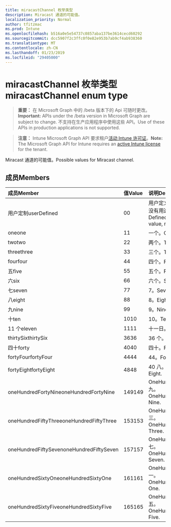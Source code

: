 ```yaml
---
title: miracastChannel 枚举类型
description: Miracast 通道的可能值。
localization_priority: Normal
author: tfitzmac
ms.prod: Intune
ms.openlocfilehash: b516a0e5e54737c0857aba137be3614cecd60292
ms.sourcegitcommit: dcc5907f2c3ffc0f0e82e953b7ab9cf4ab938360
ms.translationtype: MT
ms.contentlocale: zh-CN
ms.lasthandoff: 01/23/2019
ms.locfileid: "29405000"
---
```

# <a name="miracastchannel-enum-type"></a><span data-ttu-id="aece3-103">miracastChannel 枚举类型</span><span class="sxs-lookup"><span data-stu-id="aece3-103">miracastChannel enum type</span></span>

> <span data-ttu-id="aece3-104">**重要：** 在 Microsoft Graph 中的 /beta 版本下的 Api 可随时更改。</span><span class="sxs-lookup"><span data-stu-id="aece3-104">**Important:** APIs under the /beta version in Microsoft Graph are subject to change.</span></span> <span data-ttu-id="aece3-105">不支持在生产应用程序中使用这些 API。</span><span class="sxs-lookup"><span data-stu-id="aece3-105">Use of these APIs in production applications is not supported.</span></span>

> <span data-ttu-id="aece3-106">**注意：** Intune Microsoft Graph API 要求租户[活动 Intune 许可证](https://go.microsoft.com/fwlink/?linkid=839381)。</span><span class="sxs-lookup"><span data-stu-id="aece3-106">**Note:** The Microsoft Graph API for Intune requires an [active Intune license](https://go.microsoft.com/fwlink/?linkid=839381) for the tenant.</span></span>

<span data-ttu-id="aece3-107">Miracast 通道的可能值。</span><span class="sxs-lookup"><span data-stu-id="aece3-107">Possible values for Miracast channel.</span></span>

## <a name="members"></a><span data-ttu-id="aece3-108">成员</span><span class="sxs-lookup"><span data-stu-id="aece3-108">Members</span></span>
|<span data-ttu-id="aece3-109">成员</span><span class="sxs-lookup"><span data-stu-id="aece3-109">Member</span></span>|<span data-ttu-id="aece3-110">值</span><span class="sxs-lookup"><span data-stu-id="aece3-110">Value</span></span>|<span data-ttu-id="aece3-111">说明</span><span class="sxs-lookup"><span data-stu-id="aece3-111">Description</span></span>|
|:---|:---|:---|
|<span data-ttu-id="aece3-112">用户定制</span><span class="sxs-lookup"><span data-stu-id="aece3-112">userDefined</span></span>|<span data-ttu-id="aece3-113">0</span><span class="sxs-lookup"><span data-stu-id="aece3-113">0</span></span>|<span data-ttu-id="aece3-114">用户定义，默认值、 没有用途。</span><span class="sxs-lookup"><span data-stu-id="aece3-114">User Defined, default value, no intent.</span></span>|
|<span data-ttu-id="aece3-115">one</span><span class="sxs-lookup"><span data-stu-id="aece3-115">one</span></span>|<span data-ttu-id="aece3-116">1</span><span class="sxs-lookup"><span data-stu-id="aece3-116">1</span></span>|<span data-ttu-id="aece3-117">一个。</span><span class="sxs-lookup"><span data-stu-id="aece3-117">One.</span></span>|
|<span data-ttu-id="aece3-118">two</span><span class="sxs-lookup"><span data-stu-id="aece3-118">two</span></span>|<span data-ttu-id="aece3-119">2</span><span class="sxs-lookup"><span data-stu-id="aece3-119">2</span></span>|<span data-ttu-id="aece3-120">两个。</span><span class="sxs-lookup"><span data-stu-id="aece3-120">Two.</span></span>|
|<span data-ttu-id="aece3-121">three</span><span class="sxs-lookup"><span data-stu-id="aece3-121">three</span></span>|<span data-ttu-id="aece3-122">3</span><span class="sxs-lookup"><span data-stu-id="aece3-122">3</span></span>|<span data-ttu-id="aece3-123">三个。</span><span class="sxs-lookup"><span data-stu-id="aece3-123">Three.</span></span>|
|<span data-ttu-id="aece3-124">four</span><span class="sxs-lookup"><span data-stu-id="aece3-124">four</span></span>|<span data-ttu-id="aece3-125">4</span><span class="sxs-lookup"><span data-stu-id="aece3-125">4</span></span>|<span data-ttu-id="aece3-126">四个。</span><span class="sxs-lookup"><span data-stu-id="aece3-126">Four.</span></span>|
|<span data-ttu-id="aece3-127">五</span><span class="sxs-lookup"><span data-stu-id="aece3-127">five</span></span>|<span data-ttu-id="aece3-128">5</span><span class="sxs-lookup"><span data-stu-id="aece3-128">5</span></span>|<span data-ttu-id="aece3-129">五个。</span><span class="sxs-lookup"><span data-stu-id="aece3-129">Five.</span></span>|
|<span data-ttu-id="aece3-130">六</span><span class="sxs-lookup"><span data-stu-id="aece3-130">six</span></span>|<span data-ttu-id="aece3-131">6</span><span class="sxs-lookup"><span data-stu-id="aece3-131">6</span></span>|<span data-ttu-id="aece3-132">六个。</span><span class="sxs-lookup"><span data-stu-id="aece3-132">Six.</span></span>|
|<span data-ttu-id="aece3-133">七</span><span class="sxs-lookup"><span data-stu-id="aece3-133">seven</span></span>|<span data-ttu-id="aece3-134">7</span><span class="sxs-lookup"><span data-stu-id="aece3-134">7</span></span>|<span data-ttu-id="aece3-135">7。</span><span class="sxs-lookup"><span data-stu-id="aece3-135">Seven.</span></span>|
|<span data-ttu-id="aece3-136">八</span><span class="sxs-lookup"><span data-stu-id="aece3-136">eight</span></span>|<span data-ttu-id="aece3-137">8</span><span class="sxs-lookup"><span data-stu-id="aece3-137">8</span></span>|<span data-ttu-id="aece3-138">8。</span><span class="sxs-lookup"><span data-stu-id="aece3-138">Eight.</span></span>|
|<span data-ttu-id="aece3-139">九</span><span class="sxs-lookup"><span data-stu-id="aece3-139">nine</span></span>|<span data-ttu-id="aece3-140">9</span><span class="sxs-lookup"><span data-stu-id="aece3-140">9</span></span>|<span data-ttu-id="aece3-141">9。</span><span class="sxs-lookup"><span data-stu-id="aece3-141">Nine.</span></span>|
|<span data-ttu-id="aece3-142">十</span><span class="sxs-lookup"><span data-stu-id="aece3-142">ten</span></span>|<span data-ttu-id="aece3-143">10</span><span class="sxs-lookup"><span data-stu-id="aece3-143">10</span></span>|<span data-ttu-id="aece3-144">10。</span><span class="sxs-lookup"><span data-stu-id="aece3-144">Ten.</span></span>|
|<span data-ttu-id="aece3-145">11 个</span><span class="sxs-lookup"><span data-stu-id="aece3-145">eleven</span></span>|<span data-ttu-id="aece3-146">11</span><span class="sxs-lookup"><span data-stu-id="aece3-146">11</span></span>|<span data-ttu-id="aece3-147">十一日。</span><span class="sxs-lookup"><span data-stu-id="aece3-147">Eleven.</span></span>|
|<span data-ttu-id="aece3-148">thirtySix</span><span class="sxs-lookup"><span data-stu-id="aece3-148">thirtySix</span></span>|<span data-ttu-id="aece3-149">36</span><span class="sxs-lookup"><span data-stu-id="aece3-149">36</span></span>|<span data-ttu-id="aece3-150">36 个。</span><span class="sxs-lookup"><span data-stu-id="aece3-150">Thirty-Six.</span></span>|
|<span data-ttu-id="aece3-151">四十</span><span class="sxs-lookup"><span data-stu-id="aece3-151">forty</span></span>|<span data-ttu-id="aece3-152">40</span><span class="sxs-lookup"><span data-stu-id="aece3-152">40</span></span>|<span data-ttu-id="aece3-153">四十。</span><span class="sxs-lookup"><span data-stu-id="aece3-153">Forty.</span></span>|
|<span data-ttu-id="aece3-154">fortyFour</span><span class="sxs-lookup"><span data-stu-id="aece3-154">fortyFour</span></span>|<span data-ttu-id="aece3-155">44</span><span class="sxs-lookup"><span data-stu-id="aece3-155">44</span></span>|<span data-ttu-id="aece3-156">44。</span><span class="sxs-lookup"><span data-stu-id="aece3-156">Forty-Four.</span></span>|
|<span data-ttu-id="aece3-157">fortyEight</span><span class="sxs-lookup"><span data-stu-id="aece3-157">fortyEight</span></span>|<span data-ttu-id="aece3-158">48</span><span class="sxs-lookup"><span data-stu-id="aece3-158">48</span></span>|<span data-ttu-id="aece3-159">40 八。</span><span class="sxs-lookup"><span data-stu-id="aece3-159">Forty-Eight.</span></span>|
|<span data-ttu-id="aece3-160">oneHundredFortyNine</span><span class="sxs-lookup"><span data-stu-id="aece3-160">oneHundredFortyNine</span></span>|<span data-ttu-id="aece3-161">149</span><span class="sxs-lookup"><span data-stu-id="aece3-161">149</span></span>|<span data-ttu-id="aece3-162">OneHundredForty 九。</span><span class="sxs-lookup"><span data-stu-id="aece3-162">OneHundredForty-Nine.</span></span>|
|<span data-ttu-id="aece3-163">oneHundredFiftyThree</span><span class="sxs-lookup"><span data-stu-id="aece3-163">oneHundredFiftyThree</span></span>|<span data-ttu-id="aece3-164">153</span><span class="sxs-lookup"><span data-stu-id="aece3-164">153</span></span>|<span data-ttu-id="aece3-165">OneHundredFifty 三。</span><span class="sxs-lookup"><span data-stu-id="aece3-165">OneHundredFifty-Three.</span></span>|
|<span data-ttu-id="aece3-166">oneHundredFiftySeven</span><span class="sxs-lookup"><span data-stu-id="aece3-166">oneHundredFiftySeven</span></span>|<span data-ttu-id="aece3-167">157</span><span class="sxs-lookup"><span data-stu-id="aece3-167">157</span></span>|<span data-ttu-id="aece3-168">OneHundredFifty 七。</span><span class="sxs-lookup"><span data-stu-id="aece3-168">OneHundredFifty-Seven.</span></span>|
|<span data-ttu-id="aece3-169">oneHundredSixtyOne</span><span class="sxs-lookup"><span data-stu-id="aece3-169">oneHundredSixtyOne</span></span>|<span data-ttu-id="aece3-170">161</span><span class="sxs-lookup"><span data-stu-id="aece3-170">161</span></span>|<span data-ttu-id="aece3-171">OneHundredSixty 一。</span><span class="sxs-lookup"><span data-stu-id="aece3-171">OneHundredSixty-One.</span></span>|
|<span data-ttu-id="aece3-172">oneHundredSixtyFive</span><span class="sxs-lookup"><span data-stu-id="aece3-172">oneHundredSixtyFive</span></span>|<span data-ttu-id="aece3-173">165</span><span class="sxs-lookup"><span data-stu-id="aece3-173">165</span></span>|<span data-ttu-id="aece3-174">OneHundredSixty 五。</span><span class="sxs-lookup"><span data-stu-id="aece3-174">OneHundredSixty-Five.</span></span>|




